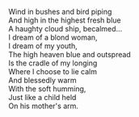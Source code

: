 Wind in bushes and bird piping  
And high in the highest fresh blue  
A haughty cloud ship, becalmed...  
I dream of a blond woman,  
I dream of my youth,  
The high heaven blue and outspread  
Is the cradle of my longing  
Where I choose to lie calm  
And blessedly warm  
With the soft humming,  
Just like a child held  
On his mother's arm.
